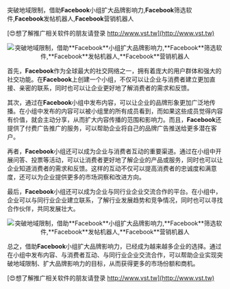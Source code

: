 突破地域限制，借助**Facebook**小组扩大品牌影响力,**Facebook**筛选软件,**Facebook**发帖机器人,**Facebook**营销机器人

[😍想了解推广相关软件的朋友请登录 http://www.vst.tw](http://www.vst.tw)

 <center><img src="https://vst.tw/MP4/tuiguang/png/4.png" alt="突破地域限制，借助**Facebook**小组扩大品牌影响力,**Facebook**筛选软件,**Facebook**发帖机器人,**Facebook**营销机器人"></center>

首先，**Facebook**作为全球最大的社交网络之一，拥有着庞大的用户群体和强大的社交功能。在**Facebook**上创建一个小组，不仅可以让企业与消费者建立更加直接、亲密的联系，同时也可以让企业更好地了解消费者的需求和反馈。

其次，通过在**Facebook**小组中发布内容，可以让企业的品牌形象更加广泛地传播。在小组中发布的内容可以被小组里的所有成员看到，而如果这些成员觉得内容有价值，就会主动分享，从而扩大内容传播的范围和影响力。而且，**Facebook**还提供了付费广告推广的服务，可以帮助企业将自己的品牌广告推送给更多潜在客户。

再者，**Facebook**小组还可以成为企业与消费者互动的重要渠道。通过在小组中开展问答、投票等活动，可以让消费者更好地了解企业的产品或服务，同时也可以让企业知道消费者的需求和反馈。这样的互动不仅可以提高消费者的忠诚度和满意度，还可以为企业提供更多的市场洞察和改进方向。

最后，**Facebook**小组还可以成为企业与同行业企业交流合作的平台。在小组中，企业可以与同行业企业建立联系，了解行业发展趋势和竞争情况，同时也可以寻找合作伙伴，共同发展壮大。

 <center><img src="https://vst.tw/MP4/tuiguang/png/4.png" alt="突破地域限制，借助**Facebook**小组扩大品牌影响力,**Facebook**筛选软件,**Facebook**发帖机器人,**Facebook**营销机器人"></center>

总之，借助**Facebook**小组扩大品牌影响力，已经成为越来越多企业的选择。通过在小组中发布内容、与消费者互动、与同行业企业交流合作，可以帮助企业实现突破地域限制、扩大品牌影响力的目标，从而获得更多的市场份额和商机。

[😍想了解推广相关软件的朋友请登录 http://www.vst.tw](http://www.vst.tw)



